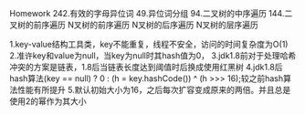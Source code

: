 Homework
242.有效的字母异位词
49.异位词分组
94.二叉树的中序遍历
144.二叉树的前序遍历
N叉树的前序遍历
N叉树的后序遍历
N叉树的层序遍历


1.key-value结构工具类，key不能重复，线程不安全，访问的时间复杂度为O(1)
2.准许key和value为null，当key为null时其hash值为0，
3.jdk1.8前对于处理哈希冲突的方案是链表，1.8后当链表长度达到阈值时后换成使用红黑树
4.jdk1.8后hash算法(key == null) ? 0 : (h = key.hashCode()) ^ (h >>> 16);较之前hash算法性能有所提升
5.默认初始大小为16，之后每次扩容变成原来的两倍。并且总是使用2的幂作为其大小
